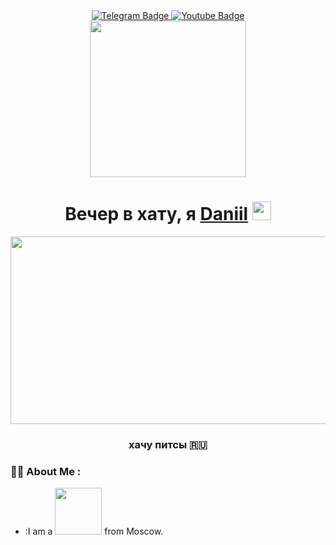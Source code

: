 <div id="badges" align="center">
  <a href="https://telegram.me/aristokratichno">
    <img src="https://img.shields.io/badge/Telegram-2CA5E0?style=for-the-badge&logo=telegram&logoColor=white" alt="Telegram Badge"/>
  </a>
  <a href="https://www.youtube.com/channel/UC5XZZcfNtt9gZmdJgw6CKtw">
    <img src="https://img.shields.io/badge/YouTube-red?style=for-the-badge&logo=youtube&logoColor=white" alt="Youtube Badge"/>
  </a>
</div>

<div id="viewprof" align="center">
  <img src="https://komarev.com/ghpvc/?username=BigBoyAbydabe&style=flat-square&color=blue" alt=""/>
</div>

<div id="header" align="center">
  <img src="https://media.giphy.com/media/3og0ILLVvPp8d64Jd6/giphy.gif" width="250"/>
</div>
<div id="heythere" align="center">
  <h1>
  Вечер в хату, я <a href="https://vk.com/aristokratichn1y" target="_blank">Daniil</a>
  <img src="https://media.giphy.com/media/hvRJCLFzcasrR4ia7z/giphy.gif" width="30px"/>
</h1>
</div>

<div align="center">
  <img src="https://media.giphy.com/media/fwbZnTftCXVocKzfxR/giphy.gif" width="600" height="300"/>
</div>

<h3 align="center">хачу питсы 🇷🇺</h3>


### :man_technologist: About Me :
- :I am a <img src="https://media.giphy.com/media/3o7WIFs2ydhIrdMcyA/giphy.gif" width="75"> from Moscow.
